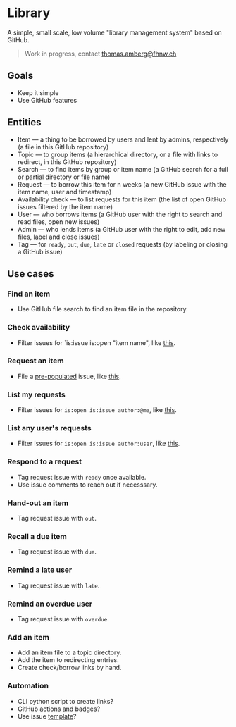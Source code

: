 # Library
A simple, small scale, low volume "library management system" based on GitHub.

> Work in progress, contact thomas.amberg@fhnw.ch

## Goals
- Keep it simple
- Use GitHub features

## Entities
- Item — a thing to be borrowed by users and lent by admins, respectively (a file in this GitHub repository)
- Topic — to group items (a hierarchical directory, or a file with links to redirect, in this GitHub repository)
- Search — to find items by group or item name (a GitHub search for a full or partial directory or file name)
- Request — to borrow this item for n weeks (a new GitHub issue with the item name, user and timestamp)
- Availability check — to list requests for this item (the list of open GitHub issues filtered by the item name)
- User — who borrows items (a GitHub user with the right to search and read files, open new issues)
- Admin — who lends items (a GitHub user with the right to edit, add new files, label and close issues)
- Tag — for `ready`, `out`, `due`, `late` or `closed` requests (by labeling or closing a GitHub issue)

## Use cases
### Find an item
- Use GitHub file search to find an item file in the repository.

### Check availability
- Filter issues for `is:issue is:open "item name", like [this](TODO).

### Request an item
- File a [pre-populated](https://stackoverflow.com/questions/34146618/pre-populate-the-github-new-issue-form-using-the-querystring) issue, like [this](TODO).

### List my requests
- Filter issues for `is:open is:issue author:@me`, like [this](TODO).

### List any user's requests
- Filter issues for `is:open is:issue author:user`, like [this](TODO).

### Respond to a request
- Tag request issue with `ready` once available.
- Use issue comments to reach out if necesssary.

### Hand-out an item
- Tag request issue with `out`.

### Recall a due item
- Tag request issue with `due`.

### Remind a late user
- Tag request issue with `late`.

### Remind an overdue user
- Tag request issue with `overdue`.

### Add an item
- Add an item file to a topic directory.
- Add the item to redirecting entries.
- Create check/borrow links by hand.

### Automation
- CLI python script to create links?
- GitHub actions and badges?
- Use issue [template](https://docs.github.com/en/communities/using-templates-to-encourage-useful-issues-and-pull-requests/configuring-issue-templates-for-your-repository)?
